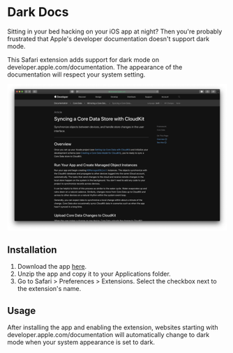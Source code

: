 # Dark Docs

Sitting in your bed hacking on your iOS app at night? Then you're probably frustrated that Apple's developer documentation doesn't support dark mode.

This Safari extension adds support for dark mode on developer.apple.com/documentation. The appearance of the documentation will respect your system setting.

![](https://raw.githubusercontent.com/simonbs/darkdocs/master/screenshot.png)

## Installation

1. Download the app [here](https://github.com/simonbs/darkdocs/releases).
2. Unzip the app and copy it to your Applications folder.
3. Go to Safari > Preferences > Extensions. Select the checkbox next to the extension's name.

## Usage

After installing the app and enabling the extension, websites starting with developer.apple.com/documentation will automatically change to dark mode when your system appearance is set to dark.
